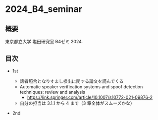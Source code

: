 # 2024_B4_seminar
## 概要
東京都立大学 塩田研究室 B4ゼミ
2024.

## 目次
- 1st
  - 話者照合となりすまし検出に関する論文を読んでくる
  - Automatic speaker verification systems and spoof detection techniques: review and analysis
    - https://link.springer.com/article/10.1007/s10772-021-09876-2
  - 自分の担当は 3.1.1 から 4 まで（3 章全体がスムーズかな）

- 2nd
